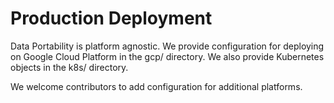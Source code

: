 # Production Deployment

Data Portability is platform agnostic. We provide configuration for
deploying on Google Cloud Platform in the gcp/ directory. We also
provide Kubernetes objects in the k8s/ directory.

We welcome contributors to add configuration for additional
platforms.